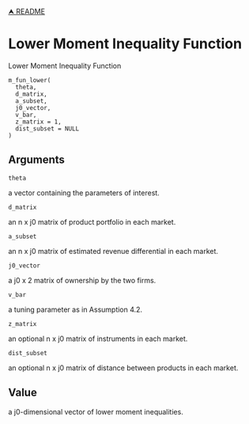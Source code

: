 [⮝ README](../README.md)

# Lower Moment Inequality Function

Lower Moment Inequality Function

    m_fun_lower(
      theta,
      d_matrix,
      a_subset,
      j0_vector,
      v_bar,
      z_matrix = 1,
      dist_subset = NULL
    )

## Arguments

`theta`

a vector containing the parameters of interest.

`d_matrix`

an n x j0 matrix of product portfolio in each market.

`a_subset`

an n x j0 matrix of estimated revenue differential in each market.

`j0_vector`

a j0 x 2 matrix of ownership by the two firms.

`v_bar`

a tuning parameter as in Assumption 4.2.

`z_matrix`

an optional n x j0 matrix of instruments in each market.

`dist_subset`

an optional n x j0 matrix of distance between products in each market.

## Value

a j0-dimensional vector of lower moment inequalities.
